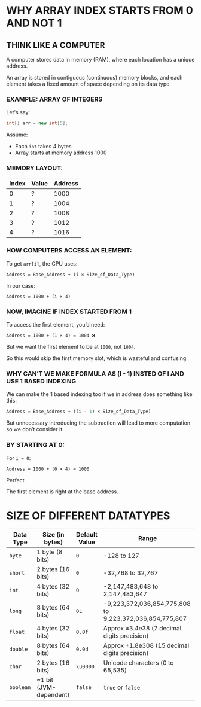 # WHY ARRAY INDEX STARTS FROM 0 AND NOT 1

## THINK LIKE A COMPUTER

A computer stores data in memory (RAM), where each location has a unique address.

An array is stored in contiguous (continuous) memory blocks, and each element takes a fixed amount of space depending on its data type.

### EXAMPLE: ARRAY OF INTEGERS

Let's say:

```java
int[] arr = new int[5];
```

Assume:

- Each `int` takes 4 bytes
- Array starts at memory address 1000

### MEMORY LAYOUT:

| Index | Value | Address |
| ----- | ----- | ------- |
| 0     | ?     | 1000    |
| 1     | ?     | 1004    |
| 2     | ?     | 1008    |
| 3     | ?     | 1012    |
| 4     | ?     | 1016    |

### HOW COMPUTERS ACCESS AN ELEMENT:

To get `arr[i]`, the CPU uses:

```
Address = Base_Address + (i × Size_of_Data_Type)
```

In our case:

```
Address = 1000 + (i × 4)
```

### NOW, IMAGINE IF INDEX STARTED FROM 1

To access the first element, you’d need:

```
Address = 1000 + (1 × 4) = 1004 ❌
```

But we want the first element to be at `1000`, not `1004`.

So this would skip the first memory slot, which is wasteful and confusing.

### WHY CAN’T WE MAKE FORMULA AS (I - 1) INSTED OF I AND USE 1 BASED INDEXING

We can make the 1 based indexing too if we in address does something like this:

```jsx
Address = Base_Address + ((i - 1) × Size_of_Data_Type)
```

But unnecessary introducing the subtraction will lead to more computation so we don’t consider it.

### BY STARTING AT 0:

For `i = 0`:

```
Address = 1000 + (0 × 4) = 1000
```

Perfect.

The first element is right at the base address.

# SIZE OF DIFFERENT DATATYPES

| Data Type | Size (in bytes)        | Default Value | Range                                                   |
| --------- | ---------------------- | ------------- | ------------------------------------------------------- |
| `byte`    | 1 byte (8 bits)        | `0`           | -128 to 127                                             |
| `short`   | 2 bytes (16 bits)      | `0`           | -32,768 to 32,767                                       |
| `int`     | 4 bytes (32 bits)      | `0`           | -2,147,483,648 to 2,147,483,647                         |
| `long`    | 8 bytes (64 bits)      | `0L`          | -9,223,372,036,854,775,808 to 9,223,372,036,854,775,807 |
| `float`   | 4 bytes (32 bits)      | `0.0f`        | Approx ±3.4e38 (7 decimal digits precision)             |
| `double`  | 8 bytes (64 bits)      | `0.0d`        | Approx ±1.8e308 (15 decimal digits precision)           |
| `char`    | 2 bytes (16 bits)      | `\u0000`      | Unicode characters (0 to 65,535)                        |
| `boolean` | ~1 bit (JVM-dependent) | `false`       | `true` or `false`                                       |
